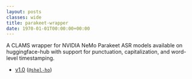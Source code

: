 ```yaml
---
layout: posts
classes: wide
title: parakeet-wrapper
date: 1970-01-01T00:00:00+00:00
---
```

A CLAMS wrapper for NVIDIA NeMo Parakeet ASR models available on huggingface-hub with support for punctuation, capitalization, and word-level timestamping.
- [v1.0](v1.0) ([`@shel-ho`](https://github.com/shel-ho))
